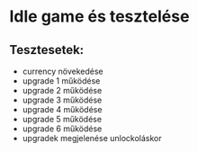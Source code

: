 # Idle game és tesztelése

## Tesztesetek:
- currency növekedése
- upgrade 1 működése
- upgrade 2 működése
- upgrade 3 működése
- upgrade 4 működése
- upgrade 5 működése
- upgrade 6 működése
- upgradek megjelenése unlockoláskor

